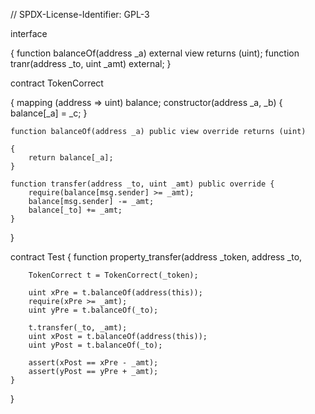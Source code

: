 // SPDX-License-Identifier: GPL-3

interface 

{
    function balanceOf(address _a) external view returns (uint);
    function tranr(address _to, uint _amt) external;
}

contract TokenCorrect 

{
    mapping (address => uint) balance;
    constructor(address _a,  _b) {
        balance[_a] = _c;
    }
    
    function balanceOf(address _a) public view override returns (uint)
    
    {
        return balance[_a];
    }
    
    function transfer(address _to, uint _amt) public override {
        require(balance[msg.sender] >= _amt);
        balance[msg.sender] -= _amt;
        balance[_to] += _amt;
    }
}

contract Test {
    function property_transfer(address _token, address _to, 

        TokenCorrect t = TokenCorrect(_token);

        uint xPre = t.balanceOf(address(this));
        require(xPre >= _amt);
        uint yPre = t.balanceOf(_to);

        t.transfer(_to, _amt);
        uint xPost = t.balanceOf(address(this));
        uint yPost = t.balanceOf(_to);

        assert(xPost == xPre - _amt);
        assert(yPost == yPre + _amt);
    }
}
